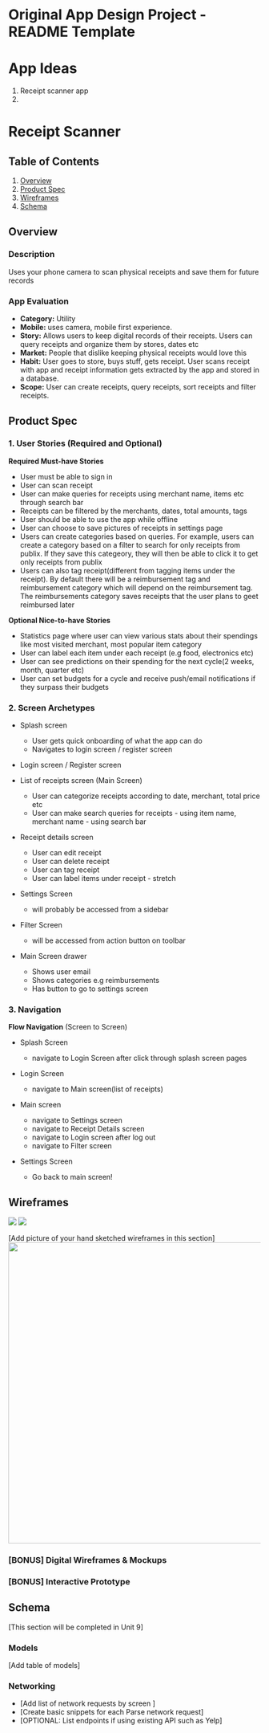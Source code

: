Original App Design Project - README Template
===

# App Ideas
1. Receipt scanner app
2.

# Receipt Scanner

## Table of Contents
1. [Overview](#Overview)
1. [Product Spec](#Product-Spec)
1. [Wireframes](#Wireframes)
2. [Schema](#Schema)

## Overview
### Description
Uses your phone camera to scan physical receipts and save them for future records

### App Evaluation
- **Category:** Utility
- **Mobile:** uses camera, mobile first experience.
- **Story:** Allows users to keep digital records of their receipts. Users can query receipts and organize them by stores, dates etc
- **Market:** People that dislike keeping physical receipts would love this
- **Habit:** User goes to store, buys stuff, gets receipt. User scans receipt with app and receipt information gets extracted by the app and stored in a database.
- **Scope:** User can create receipts, query receipts, sort receipts and filter receipts.

## Product Spec

### 1. User Stories (Required and Optional)

**Required Must-have Stories**

* User must be able to sign in
* User can scan receipt
* User can make queries for receipts using merchant name, items etc through search bar
* Receipts can be filtered by the merchants, dates, total amounts, tags
* User should be able to use the app while offline
* User can choose to save pictures of receipts in settings page
* Users can create categories based on queries. For example, users can create a category based on a filter to search for only receipts from publix. If they save this categeory, they will then be able to click it to get only receipts from publix
* Users can also tag receipt(different from tagging items under the receipt). By default there will be a reimbursement tag and reimbursement category which will depend on the reimbursement tag. The reimbursements category saves receipts that the user plans to geet reimbursed later

**Optional Nice-to-have Stories**

* Statistics page where user can view various stats about their spendings like most visited merchant, most popular item category
* User can label each item under each receipt (e.g food, electronics etc)
* User can see predictions on their spending for the next cycle(2 weeks, month, quarter etc)
* User can set budgets for a cycle and receive push/email notifications if they surpass their budgets


### 2. Screen Archetypes

* Splash screen
    * User gets quick onboarding of what the app can do
    * Navigates to login screen / register screen
* Login screen / Register screen
* List of receipts screen (Main Screen)
    * User can categorize receipts according to date, merchant, total price etc
    * User can make search queries for receipts - using item name, merchant name - using search bar
* Receipt details screen
    * User can edit receipt
    * User can delete receipt
    * User can tag receipt
    * User can label items under receipt - stretch

* Settings Screen
    * will probably be accessed from a sidebar

* Filter Screen
    * will be accessed from action button on toolbar
* Main Screen drawer
    * Shows user email
    * Shows categories e.g reimbursements
    * Has button to go to settings screen

### 3. Navigation


**Flow Navigation** (Screen to Screen)

* Splash Screen
    * navigate to Login Screen after click through splash screen pages
* Login Screen
    * navigate to Main screen(list of receipts)
* Main screen
    * navigate to Settings screen
    * navigate to Receipt Details screen
    * navigate to Login screen after log out
    * navigate to Filter screen

* Settings Screen
    * Go back to main screen!


## Wireframes
![](https://i.imgur.com/NGMEbof.jpg)
![](https://i.imgur.com/1W8W7S8.jpg)


[Add picture of your hand sketched wireframes in this section]
<img src="YOUR_WIREFRAME_IMAGE_URL" width=600>

### [BONUS] Digital Wireframes & Mockups

### [BONUS] Interactive Prototype

## Schema
[This section will be completed in Unit 9]
### Models
[Add table of models]
### Networking
- [Add list of network requests by screen ]
- [Create basic snippets for each Parse network request]
- [OPTIONAL: List endpoints if using existing API such as Yelp]